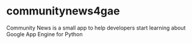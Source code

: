 communitynews4gae
=================

Community News is a small app to help developers start learning about Google App Engine for Python
